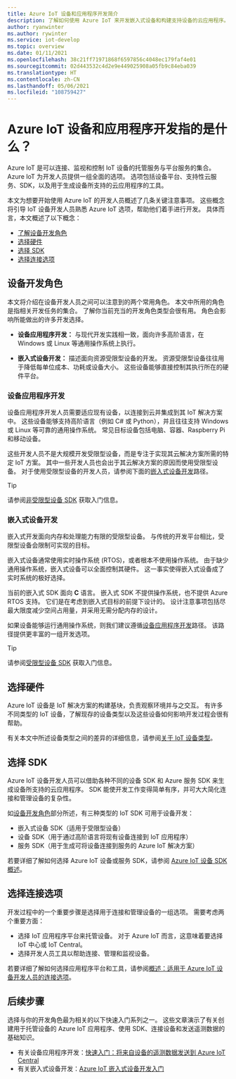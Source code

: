 ```yaml
---
title: Azure IoT 设备和应用程序开发简介
description: 了解如何使用 Azure IoT 来开发嵌入式设备和构建支持设备的云应用程序。
author: ryanwinter
ms.author: rywinter
ms.service: iot-develop
ms.topic: overview
ms.date: 01/11/2021
ms.openlocfilehash: 38c21ff71971868f6597856c4048ec179faf4e01
ms.sourcegitcommit: 02d443532c4d2e9e449025908a05fb9c84eba039
ms.translationtype: HT
ms.contentlocale: zh-CN
ms.lasthandoff: 05/06/2021
ms.locfileid: "108759427"
---
```

# <a name="what-is-azure-iot-device-and-application-development"></a>Azure IoT 设备和应用程序开发指的是什么？

Azure IoT 是可以连接、监视和控制 IoT 设备的托管服务与平台服务的集合。 Azure IoT 为开发人员提供一组全面的选项。 选项包括设备平台、支持性云服务、SDK，以及用于生成设备所支持的云应用程序的工具。

本文为想要开始使用 Azure IoT 的开发人员概述了几条关键注意事项。 这些概念将引导 IoT 设备开发人员熟悉 Azure IoT 选项，帮助他们着手进行开发。 具体而言，本文概述了以下概念：
- [了解设备开发角色](#device-development-roles)
- [选择硬件](#choosing-your-hardware)
- [选择 SDK](#choosing-an-sdk)
- [选择连接选项](#selecting-connection-options)

## <a name="device-development-roles"></a>设备开发角色
本文将介绍在设备开发人员之间可以注意到的两个常用角色。 本文中所用的角色是指相关开发任务的集合。 了解你当前充当的开发角色类型会很有用。 角色会影响所能做出的许多开发选择。

* **设备应用程序开发：** 与现代开发实践相一致，面向许多高阶语言，在 Windows 或 Linux 等通用操作系统上执行。

* **嵌入式设备开发：** 描述面向资源受限型设备的开发。 资源受限型设备往往用于降低每单位成本、功耗或设备大小。 这些设备能够直接控制其执行所在的硬件平台。

### <a name="device-application-development"></a>设备应用程序开发
设备应用程序开发人员需要适应现有设备，以连接到云并集成到其 IoT 解决方案中。 这些设备能够支持高阶语言（例如 C# 或 Python），并且往往支持 Windows 或 Linux 等可靠的通用操作系统。 常见目标设备包括电脑、容器、Raspberry Pi 和移动设备。 

这些开发人员不是大规模开发受限型设备，而是专注于实现其云解决方案所需的特定 IoT 方案。 其中一些开发人员也会出于其云解决方案的原因而使用受限型设备。 对于使用受限型设备的开发人员，请参阅下面的[嵌入式设备开发](#embedded-device-development)路径。

> [!TIP]
> 请参阅[非受限型设备 SDK](about-iot-sdks.md#unconstrained-device-sdks) 获取入门信息。

### <a name="embedded-device-development"></a>嵌入式设备开发
嵌入式开发面向内存和处理能力有限的受限型设备。 与传统的开发平台相比，受限型设备会限制可实现的目标。

嵌入式设备通常使用实时操作系统 (RTOS)，或者根本不使用操作系统。 由于缺少通用操作系统，嵌入式设备可以全面控制其硬件。 这一事实使得嵌入式设备成了实时系统的极好选择。

当前的嵌入式 SDK 面向 **C** 语言。 嵌入式 SDK 不提供操作系统，也不提供 Azure RTOS 支持。 它们是在考虑到嵌入式目标的前提下设计的。 设计注意事项包括尽最大限度减少空间占用量，并采用无需分配内存的设计。

如果设备能够运行通用操作系统，则我们建议遵循[设备应用程序开发](#device-application-development)路径。 该路径提供更丰富的一组开发选项。

> [!TIP]
> 请参阅[受限型设备 SDK](about-iot-sdks.md#constrained-device-sdks) 获取入门信息。

## <a name="choosing-your-hardware"></a>选择硬件
Azure IoT 设备是 IoT 解决方案的构建基块，负责观察环境并与之交互。 有许多不同类型的 IoT 设备，了解现存的设备类型以及这些设备如何影响开发过程会很有帮助。

有关本文中所述设备类型之间的差异的详细信息，请参阅[关于 IoT 设备类型](concepts-iot-device-types.md)。

## <a name="choosing-an-sdk"></a>选择 SDK
Azure IoT 设备开发人员可以借助各种不同的设备 SDK 和 Azure 服务 SDK 来生成设备所支持的云应用程序。 SDK 能使开发工作变得简单有序，并可大大简化连接和管理设备的复杂性。 

如[设备开发角色](#device-development-roles)部分所述，有三种类型的 IoT SDK 可用于设备开发：
- 嵌入式设备 SDK（适用于受限型设备）
- 设备 SDK（用于通过高阶语言将现有设备连接到 IoT 应用程序）
- 服务 SDK（用于生成可将设备连接到服务的 Azure IoT 解决方案）

若要详细了解如何选择 Azure IoT 设备或服务 SDK，请参阅 [Azure IoT 设备 SDK 概述](about-iot-sdks.md)。

## <a name="selecting-connection-options"></a>选择连接选项
开发过程中的一个重要步骤是选择用于连接和管理设备的一组选项。 需要考虑两个重要方面：
- 选择 IoT 应用程序平台来托管设备。 对于 Azure IoT 而言，这意味着要选择 IoT 中心或 IoT Central。
- 选择开发人员工具以帮助连接、管理和监视设备。

若要详细了解如何选择应用程序平台和工具，请参阅[概述：适用于 Azure IoT 设备开发人员的连接选项](concepts-overview-connection-options.md)。

## <a name="next-steps"></a>后续步骤
选择与你的开发角色最为相关的以下快速入门系列之一。 这些文章演示了有关创建用于托管设备的 Azure IoT 应用程序、使用 SDK、连接设备和发送遥测数据的基础知识。  
- 有关设备应用程序开发：[快速入门：将来自设备的遥测数据发送到 Azure IoT Central](quickstart-send-telemetry-central.md)
- 有关嵌入式设备开发：[Azure IoT 嵌入式设备开发入门](quickstart-device-development.md)
